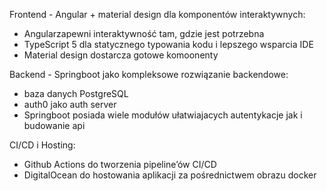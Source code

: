 Frontend - Angular + material design dla komponentów interaktywnych:

- Angularzapewni interaktywność tam, gdzie jest potrzebna
- TypeScript 5 dla statycznego typowania kodu i lepszego wsparcia IDE
- Material design dostarcza gotowe komoonenty

Backend - Springboot jako kompleksowe rozwiązanie backendowe:

- baza danych PostgreSQL
- auth0 jako auth server
- Springboot posiada wiele modułów ułatwiajacych autentykacje jak i budowanie api

CI/CD i Hosting:

- Github Actions do tworzenia pipeline’ów CI/CD
- DigitalOcean do hostowania aplikacji za pośrednictwem obrazu docker